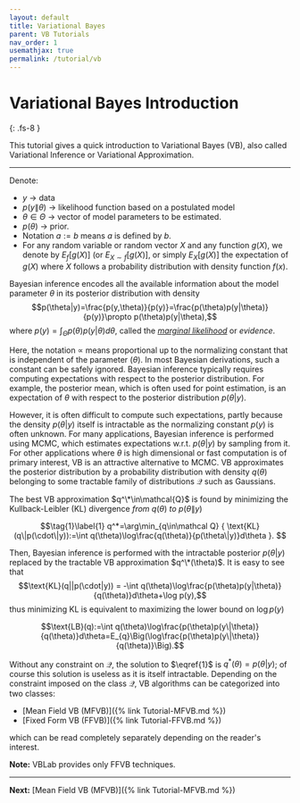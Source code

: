 ```yaml
---
layout: default
title: Variational Bayes
parent: VB Tutorials
nav_order: 1
usemathjax: true
permalink: /tutorial/vb
---
```


# **Variational Bayes Introduction**
{: .fs-8 }

This tutorial gives a quick introduction to Variational Bayes (VB), also called Variational Inference or Variational Approximation.

---

Denote:
- $y$ $\rightarrow$ data
- $p(y\|\theta)$ $\rightarrow$ likelihood function based on a postulated model
- $\theta\in\Theta$ $\rightarrow$ vector of model parameters to be estimated.
- $p(\theta)$ $\rightarrow$ prior. 
- Notation $a:=b$ means $a$ is defined by $b$. 
- For any random variable or random vector $X$ and any function $g(X)$, we denote by $E_{f}\big[g(X)\big]$ (or $E_{X\sim f}\big[g(X)\big]$, or simply $E_{X}\big[g(X)\big]$ the expectation of $g(X)$ where $X$ follows a probability distribution with density function $f(x)$.

Bayesian inference encodes all the available information about the model parameter $\theta$ in its posterior distribution with density
$$p(\theta|y)=\frac{p(y,\theta)}{p(y)}=\frac{p(\theta)p(y|\theta)}{p(y)}\propto p(\theta)p(y|\theta),$$
where $p(y)=\int_\Theta p(\theta)p(y|\theta)d\theta$, called the [*marginal likelihood*](https://en.wikipedia.org/wiki/Marginal_likelihood) or *evidence*.

Here, the notation $\propto$ means proportional up to the normalizing constant that is independent of the parameter ($\theta$).
In most Bayesian derivations, such a constant can be safely ignored.
Bayesian inference typically requires computing expectations with respect to the posterior distribution.
For example, the posterior mean, which is often used for point estimation, is an expectation of $\theta$ with respect to the posterior distribution $p(\theta|y)$.  

However, it is often difficult to compute such expectations, partly because the density $p(\theta|y)$ itself is intractable as the normalizing constant $p(y)$ is often unknown.
For many applications, Bayesian inference is performed using MCMC, which estimates 
expectations w.r.t. $p(\theta|y)$ by sampling from it.
For other applications where $\theta$ is high dimensional or fast computation is of primary interest, VB is an attractive alternative to MCMC. 
VB approximates the posterior distribution by a probability distribution with density $q(\theta)$
belonging to some tractable family of distributions $\mathcal Q$ such as Gaussians. 

The best VB approximation $q^\*\in\mathcal{Q}$ is found by minimizing the Kullback-Leibler (KL) divergence *from* $q(\theta)$ *to* $p(\theta\|y)$ 

$$\tag{1}\label{1} q^*=\arg\min_{q\in\mathcal Q} { \text{KL}(q\|p(\cdot\|y)):=\int q(\theta)\log\frac{q(\theta)}{p(\theta\|y)}d\theta }. $$

Then, Bayesian inference is performed with the intractable posterior $p(\theta|y)$ replaced by the tractable VB approximation $q^\*(\theta)$.
It is easy to see that
$$\text{KL}(q||p(\cdot|y)) = -\int q(\theta)\log\frac{p(\theta)p(y|\theta)}{q(\theta)}d\theta+\log p(y),$$
thus minimizing  KL is equivalent to maximizing the lower bound on $\log p(y)$

$$\text{LB}(q):=\int q(\theta)\log\frac{p(\theta)p(y\|\theta)}{q(\theta)}d\theta=E_{q}\Big(\log\frac{p(\theta)p(y\|\theta)}{q(\theta)}\Big).$$

Without any constraint on $\mathcal Q$, the solution to $\eqref{1}$ is $q^*(\theta)=p(\theta|y)$; of course this solution is useless as it is itself intractable.
Depending on the constraint imposed on the class $\mathcal Q$, VB algorithms can be categorized into two classes: 
- [Mean Field VB (MFVB)]({% link Tutorial-MFVB.md %})
- [Fixed Form VB (FFVB)]({% link Tutorial-FFVB.md %})

which can be read completely separately depending on the reader's interest.

**Note:** VBLab provides only FFVB techniques.

---

**Next:** [Mean Field VB (MFVB)]({% link Tutorial-MFVB.md %})
